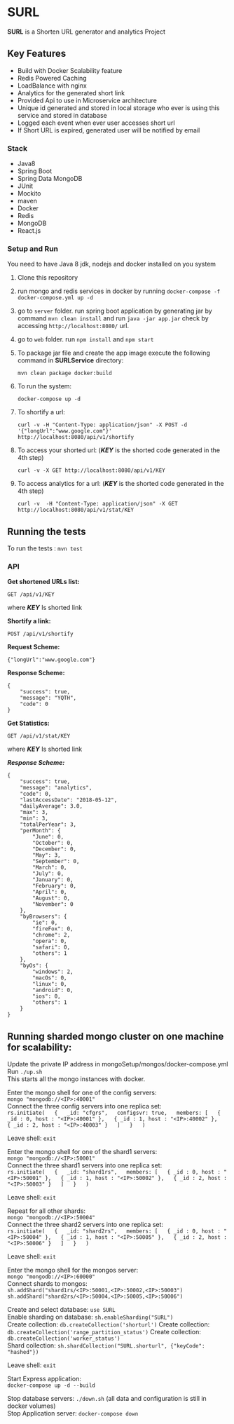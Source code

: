# SURL

**SURL** is a Shorten URL generator and analytics Project
## Key Features

* Build with Docker Scalability feature
* Redis Powered Caching  
* LoadBalance with nginx
* Analytics for the generated short link
* Provided Api to use in Microservice architecture
* Unique id generated and stored in local storage who ever is using this service and stored in database
* Logged each event when ever user accesses short url 
* If Short URL is expired, generated user will be notified by email


### Stack

* Java8
* Spring Boot
* Spring Data MongoDB
* JUnit
* Mockito
* maven
* Docker
* Redis
* MongoDB
* React.js

### Setup and Run

You need to have Java 8 jdk, nodejs and docker installed on you system

1. Clone this repository
2. run mongo and redis services in docker by running ```docker-compose -f docker-compose.yml up -d```
3. go to ```server``` folder. run spring boot application by generating jar by command ```mvn clean install``` and run ```java -jar app.jar```
check by accessing ```http://localhost:8080/``` url.

4. go to ```web``` folder. run ```npm install``` and ```npm start``` 

2. To package jar file and create the app image execute the following command in **SURLService** directory: 
    ```
    mvn clean package docker:build
    ```
3. To run the system: 
    
    ```
    docker-compose up -d 
    ```
    
4. To shortify a url:

    ```
    curl -v -H "Content-Type: application/json" -X POST -d '{"longUrl":"www.google.com"}' http://localhost:8080/api/v1/shortify
    ``` 
5. To access your shorted url: (***KEY*** is the shorted code generated in the 4th step)
    ```
    curl -v -X GET http://localhost:8080/api/v1/KEY
    ```
6. To access analytics for a url: (***KEY*** is the shorted code generated in the 4th step)

    ```
    curl -v  -H "Content-Type: application/json" -X GET http://localhost:8080/api/v1/stat/KEY
    ```

## Running the tests

To run the tests :    `mvn test`

### API

**Get shortened URLs list:**
```
GET /api/v1/KEY
```
where ***KEY*** Is shorted link 


**Shortify a link:**

```
POST /api/v1/shortify
```
**Request Scheme:**
```
{"longUrl":"www.google.com"}
```
**Response Scheme:**

```
{
	"success": true,
	"message": "YQTH",
	"code": 0
}
```

**Get Statistics:**

```
GET /api/v1/stat/KEY
```

where ***KEY*** Is shorted link 

***Response Scheme:***
    
```
{
    "success": true,
    "message": "analytics",
    "code": 0,
    "lastAccessDate": "2018-05-12",
    "dailyAverage": 3.0,
    "max": 3,
    "min": 3,
    "totalPerYear": 3,
    "perMonth": {
        "June": 0,
        "October": 0,
        "December": 0,
        "May": 3,
        "September": 0,
        "March": 0,
        "July": 0,
        "January": 0,
        "February": 0,
        "April": 0,
        "August": 0,
        "November": 0
    },
    "byBrowsers": {
        "ie": 0,
        "fireFox": 0,
        "chrome": 2,
        "opera": 0,
        "safari": 0,
        "others": 1
    },
    "byOs": {
        "windows": 2,
        "macOs": 0,
        "linux": 0,
        "android": 0,
        "ios": 0,
        "others": 1
    }
}
```

## Running sharded mongo cluster on one machine for scalability:

Update the private IP address in mongoSetup/mongos/docker-compose.yml 
Run `./up.sh`  
This starts all the mongo instances with docker.  

Enter the mongo shell for one of the config servers:  
`mongo "mongodb://<IP>:40001"`  
Connect the three config servers into one replica set:  
`rs.initiate(  
  {  
    _id: "cfgrs",  
    configsvr: true,  
    members: [  
      { _id : 0, host : "<IP>:40001" },  
      { _id : 1, host : "<IP>:40002" },  
      { _id : 2, host : "<IP>:40003" }  
    ]  
  }  
)`  

Leave shell: `exit`  

Enter the mongo shell for one of the shard1 servers:  
`mongo "mongodb://<IP>:50001"`  
Connect the three shard1 servers into one replica set:  
`rs.initiate(  
  {  
    _id: "shard1rs",  
    members: [  
      { _id : 0, host : "<IP>:50001" },  
      { _id : 1, host : "<IP>:50002" },  
      { _id : 2, host : "<IP>:50003" }  
    ]  
  }  
)`  

Leave shell: `exit`  

Repeat for all other shards:  
`mongo "mongodb://<IP>:50004"`  
Connect the three shard2 servers into one replica set:  
`rs.initiate(  
  {  
    _id: "shard2rs",  
    members: [  
      { _id : 0, host : "<IP>:50004" },  
      { _id : 1, host : "<IP>:50005" },  
      { _id : 2, host : "<IP>:50006" }  
    ]  
  }  
)`  

Leave shell: `exit`  

Enter the mongo shell for the mongos server:  
`mongo "mongodb://<IP>:60000"`  
Connect shards to mongos:  
`sh.addShard("shard1rs/<IP>:50001,<IP>:50002,<IP>:50003")`  
`sh.addShard("shard2rs/<IP>:50004,<IP>:50005,<IP>:50006")`  

Create and select database: `use SURL`  
Enable sharding on database: `sh.enableSharding("SURL")`  
Create collection: `db.createCollection('shorturl')`
Create collection: `db.createCollection('range_partition_status')` 
Create collection: `db.createCollection('worker_status')`   
Shard collection: `sh.shardCollection("SURL.shorturl", {"keyCode": "hashed"})`  

Leave shell: `exit`  

Start Express application:  
`docker-compose up -d --build`  

Stop database servers: `./down.sh` (all data and configuration is still in docker volumes)  
Stop Application server: `docker-compose down`  








